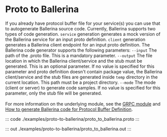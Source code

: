 # Proto to Ballerina

If you already have protocol buffer file for your service(s) you can use that to autogenerate Ballerina source code.
Currently, Ballerina supports two types of code generation. `service` generation generates a mock version of the
Ballerina service for an input proto definition.  `client` generation generates a Ballerina client endpoint for an
input proto definition.
The Ballerina code generator supports the following parameters:
`--input` The path of the .proto file. This is a mandatory parameter.
`--output` The file location in which the Ballerina client/service and the stub must be generated. This is an optional parameter.
If no value is specified for this parameter and proto definition doesn't contain package value,
the Ballerina client/service and the stub files are generated inside `temp` directory in the current location.
This path must be a project directory.
`--mode` The mode (client or server) to generate code samples.
If no value is specified for this parameter, only the stub file will be generated.<br/><br/>
For more information on the underlying module, 
see the [GRPC module](https://docs.central.ballerina.io/ballerina/grpc/latest/) and 
[How to generate Ballerina code for Protocol Buffer Definition](https://ballerina.io/learn/how-to-generate-code-for-protocol-buffers/).


::: code ./examples/proto-to-ballerina/proto_to_ballerina.proto :::

::: out ./examples/proto-to-ballerina/proto_to_ballerina.out :::
